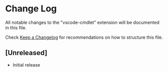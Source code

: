 # Change Log

All notable changes to the "vscode-cmdlet" extension will be documented in this file.

Check [Keep a Changelog](http://keepachangelog.com/) for recommendations on how to structure this file.

## [Unreleased]

- Initial release